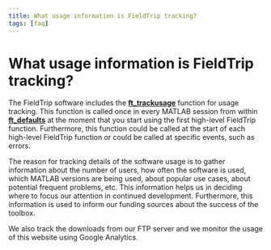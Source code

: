 ```yaml
---
title: What usage information is FieldTrip tracking?
tags: [faq]
---
```


# What usage information is FieldTrip tracking?

The FieldTrip software includes the **[ft_trackusage](https://github.com/fieldtrip/fieldtrip/blob/release/ft_trackusage.m)** function for usage tracking. This function is called once in every MATLAB session from within **[ft_defaults](https://github.com/fieldtrip/fieldtrip/blob/release/ft_defaults.m)** at the moment that you start using the first high-level FieldTrip function. Furthermore, this function could be called at the start of each high-level FieldTrip function or could be called at specific events, such as errors.

The reason for tracking details of the software usage is to gather information about the number of users, how often the software is used, which MATLAB versions are being used, about popular use cases, about potential frequent problems, etc. This information helps us in deciding where to focus our attention in continued development. Furthermore, this information is used to inform our funding sources about the success of the toolbox.

We also track the downloads from our FTP server and we monitor the usage of this website using Google Analytics.
